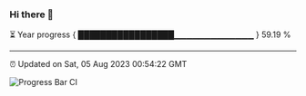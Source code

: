 ### Hi there 👋

⏳ Year progress { █████████████████▁▁▁▁▁▁▁▁▁▁▁▁▁ } 59.19 %

---

⏰ Updated on Sat, 05 Aug 2023 00:54:22 GMT

![Progress Bar CI](https://github.com/liununu/liununu/workflows/Progress%20Bar%20CI/badge.svg)
